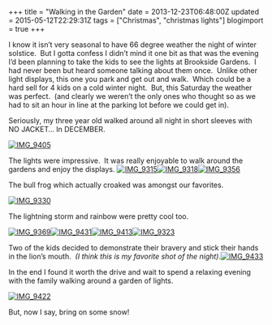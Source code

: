 +++
title = "Walking in the Garden"
date = 2013-12-23T06:48:00Z
updated = 2015-05-12T22:29:31Z
tags = ["Christmas", "christmas lights"]
blogimport = true 
+++

I know it isn’t very seasonal to have 66 degree weather the night of winter solstice.&#160; But I gotta confess I didn’t mind it one bit as that was the evening I’d been planning to take the kids to see the lights at Brookside Gardens.&#160; I had never been but heard someone talking about them once.&#160; Unlike other light displays, this one you park and get out and walk.&#160; Which could be a hard sell for 4 kids on a cold winter night.&#160; But, this Saturday the weather was perfect.&#160; (and clearly we weren’t the only ones who thought so as we had to sit an hour in line at the parking lot before we could get in).&#160; 

Seriously, my three year old walked around all night in short sleeves with NO JACKET… In DECEMBER.&#160; 

[![IMG_9405](https://latc.s3.amazonaws.com/wp-content/uploads/2013/12/IMG_9405.jpg "IMG_9405")](https://latc.s3.amazonaws.com/wp-content/uploads/2013/12/IMG_9405.jpg)

The lights were impressive.&#160; It was really enjoyable to walk around the gardens and enjoy the displays. [![IMG_9315](https://latc.s3.amazonaws.com/wp-content/uploads/2013/12/IMG_9315.jpg "IMG_9315")](https://latc.s3.amazonaws.com/wp-content/uploads/2013/12/IMG_9315.jpg)[![IMG_9318](https://latc.s3.amazonaws.com/wp-content/uploads/2013/12/IMG_9318.jpg "IMG_9318")](https://latc.s3.amazonaws.com/wp-content/uploads/2013/12/IMG_9318.jpg)[![IMG_9356](https://latc.s3.amazonaws.com/wp-content/uploads/2013/12/IMG_9356.jpg "IMG_9356")](https://latc.s3.amazonaws.com/wp-content/uploads/2013/12/IMG_9356.jpg)

The bull frog which actually croaked was amongst our favorites. 

[![IMG_9330](https://latc.s3.amazonaws.com/wp-content/uploads/2013/12/IMG_9330.jpg "IMG_9330")](https://latc.s3.amazonaws.com/wp-content/uploads/2013/12/IMG_9330.jpg)

The lightning storm and rainbow were pretty cool too. 

[![IMG_9369](https://latc.s3.amazonaws.com/wp-content/uploads/2013/12/IMG_9369.jpg "IMG_9369")](https://latc.s3.amazonaws.com/wp-content/uploads/2013/12/IMG_9369.jpg)[![IMG_9431](https://latc.s3.amazonaws.com/wp-content/uploads/2013/12/IMG_9431.jpg "IMG_9431")](https://latc.s3.amazonaws.com/wp-content/uploads/2013/12/IMG_9431.jpg)[![IMG_9413](https://latc.s3.amazonaws.com/wp-content/uploads/2013/12/IMG_9413.jpg "IMG_9413")](https://latc.s3.amazonaws.com/wp-content/uploads/2013/12/IMG_9413.jpg)[![IMG_9323](https://latc.s3.amazonaws.com/wp-content/uploads/2013/12/IMG_9323.jpg "IMG_9323")](https://latc.s3.amazonaws.com/wp-content/uploads/2013/12/IMG_9323.jpg)

Two of the kids decided to demonstrate their bravery and stick their hands in the lion’s mouth.&#160; _(I think this is my favorite shot of the night)._[![IMG_9433](https://latc.s3.amazonaws.com/wp-content/uploads/2013/12/IMG_9433.jpg "IMG_9433")](https://latc.s3.amazonaws.com/wp-content/uploads/2013/12/IMG_9433.jpg)

In the end I found it worth the drive and wait to spend a relaxing evening with the family walking around a garden of lights.&#160; 

[![IMG_9422](https://latc.s3.amazonaws.com/wp-content/uploads/2013/12/IMG_9422.jpg "IMG_9422")](https://latc.s3.amazonaws.com/wp-content/uploads/2013/12/IMG_9422.jpg)

But, now I say, bring on some snow!

